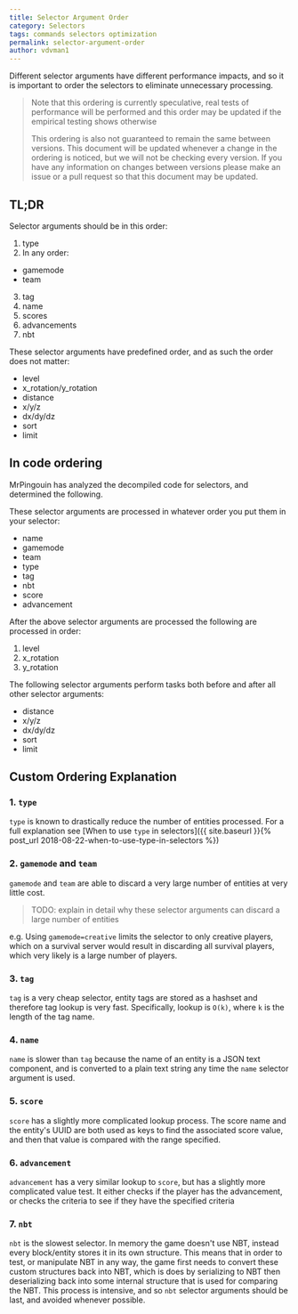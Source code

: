 ```yaml
---
title: Selector Argument Order
category: Selectors
tags: commands selectors optimization
permalink: selector-argument-order
author: vdvman1
---
```


Different selector arguments have different performance impacts, and so it is important to order the selectors to eliminate unnecessary processing.
> Note that this ordering is currently speculative, real tests of performance will be performed and this order may be updated if the empirical testing shows otherwise
> 
> This ordering is also not guaranteed to remain the same between versions. This document will be updated whenever a change in the ordering is noticed, but we will not be checking every version. If you have any information on changes between versions please make an issue or a pull request so that this document may be updated.

## TL;DR
Selector arguments should be in this order:
1. type
2. In any order:
  * gamemode
  * team
3. tag
4. name
5. scores
6. advancements
7. nbt

These selector arguments have predefined order, and as such the order does not matter:
* level
* x_rotation/y_rotation
* distance
* x/y/z
* dx/dy/dz
* sort
* limit

## In code ordering
MrPingouin has analyzed the decompiled code for selectors, and determined the following.

These selector arguments are processed in whatever order you put them in your selector:
* name
* gamemode
* team
* type
* tag
* nbt
* score
* advancement

After the above selector arguments are processed the following are processed in order:
1. level
2. x_rotation
3. y_rotation

The following selector arguments perform tasks both before and after all other selector arguments:
* distance
* x/y/z
* dx/dy/dz
* sort
* limit

## Custom Ordering Explanation
### 1. `type`
`type` is known to drastically reduce the number of entities processed. For a full explanation see [When to use `type` in selectors]({{ site.baseurl }}{% post_url 2018-08-22-when-to-use-type-in-selectors %})

### 2. `gamemode` and `team`
`gamemode` and `team` are able to discard a very large number of entities at very little cost.
> TODO: explain in detail why these selector arguments can discard a large number of entities

e.g. Using `gamemode=creative` limits the selector to only creative players, which on a survival server would result in discarding all survival players, which very likely is a large number of players.

### 3. `tag`
`tag` is a very cheap selector, entity tags are stored as a hashset and therefore tag lookup is very fast. Specifically, lookup is `O(k)`, where `k` is the length of the tag name.

### 4. `name`
`name` is slower than `tag` because the name of an entity is a JSON text component, and is converted to a plain text string any time the `name` selector argument is used.

### 5. `score`
`score` has a slightly more complicated lookup process. The score name and the entity's UUID are both used as keys to find the associated score value, and then that value is compared with the range specified.

### 6. `advancement`
`advancement` has a very similar lookup to `score`, but has a slightly more complicated value test. It either checks if the player has the advancement, or checks the criteria to see if they have the specified criteria

### 7. `nbt`
`nbt` is the slowest selector. In memory the game doesn't use NBT, instead every block/entity stores it in its own structure. This means that in order to test, or manipulate NBT in any way, the game first needs to convert these custom structures back into NBT, which is does by serializing to NBT then deserializing back into some internal structure that is used for comparing the NBT. This process is intensive, and so `nbt` selector arguments should be last, and avoided whenever possible.